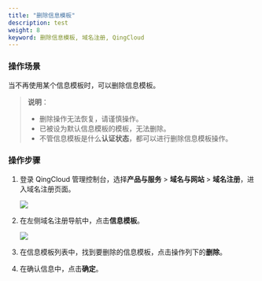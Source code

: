 ```yaml
---
title: "删除信息模板"
description: test
weight: 8
keyword: 删除信息模板, 域名注册, QingCloud
---
```




### 操作场景

当不再使用某个信息模板时，可以删除信息模板。

> **说明**：
>
> - 删除操作无法恢复，请谨慎操作。
> - 已被设为默认信息模板的模板，无法删除。
> - 不管信息模板是什么**认证状态**，都可以进行删除信息模板操作。

### 操作步骤

1. 登录 QingCloud 管理控制台，选择**产品与服务** > **域名与网站** > **域名注册**，进入域名注册页面。

   ![](../../_images/dn_service.png)

2. 在左侧域名注册导航中，点击**信息模板**。

   ![](../../_images/dn_authen_template.png)

3. 在信息模板列表中，找到要删除的信息模板，点击操作列下的**删除**。

4. 在确认信息中，点击**确定**。

